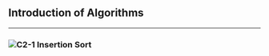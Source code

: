 ## Introduction of Algorithms
***
### ![C2-1 Insertion Sort](https://nbviewer.jupyter.org/github/gurusmile/Project-for-Work/blob/data/Introduction%20of%20Algorithms/C2-1%20Insertion-sort%20%E6%8F%92%E5%80%BC%E6%8E%92%E5%BA%8F.ipynb)
